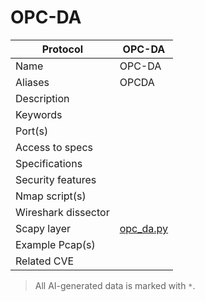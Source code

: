 # OPC-DA

| Protocol | OPC-DA |
|---|---|
| Name | OPC-DA |
| Aliases | OPCDA |
| Description |  |
| Keywords |  |
| Port(s) |  |
| Access to specs |  |
| Specifications |  |
| Security features |  |
| Nmap script(s) |  |
| Wireshark dissector |  |
| Scapy layer | [opc_da.py](https://github.com/secdev/scapy/blob/master/scapy/contrib/opc_da.py) |
| Example Pcap(s) |  |
| Related CVE |  |



> All AI-generated data is marked with `*`.
